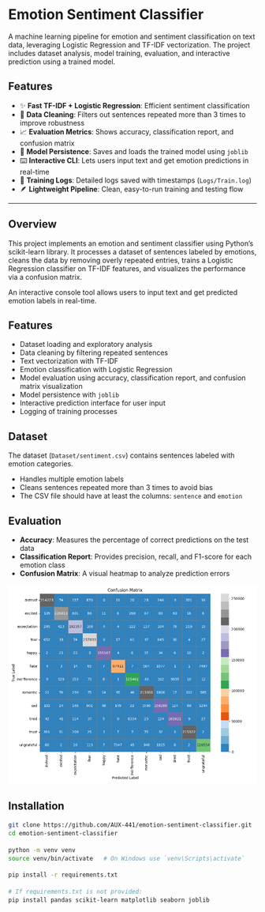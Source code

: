 # Emotion Sentiment Classifier

A machine learning pipeline for emotion and sentiment classification on text data, leveraging Logistic Regression and TF-IDF vectorization. The project includes dataset analysis, model training, evaluation, and interactive prediction using a trained model.

## Features

- ✨ **Fast TF-IDF + Logistic Regression**: Efficient sentiment classification  
- 🔄 **Data Cleaning**: Filters out sentences repeated more than 3 times to improve robustness  
-  📈 **Evaluation Metrics**: Shows accuracy, classification report, and confusion matrix  
- 💾 **Model Persistence**: Saves and loads the trained model using `joblib`  
-  ⌨️ **Interactive CLI**: Lets users input text and get emotion predictions in real-time  
- 📝 **Training Logs**: Detailed logs saved with timestamps (`Logs/Train.log`)  
-  🪶 **Lightweight Pipeline**: Clean, easy-to-run training and testing flow  

---

## Overview

This project implements an emotion and sentiment classifier using Python’s scikit-learn library. It processes a dataset of sentences labeled by emotions, cleans the data by removing overly repeated entries, trains a Logistic Regression classifier on TF-IDF features, and visualizes the performance via a confusion matrix.

An interactive console tool allows users to input text and get predicted emotion labels in real-time.

## Features

- Dataset loading and exploratory analysis  
- Data cleaning by filtering repeated sentences  
- Text vectorization with TF-IDF  
- Emotion classification with Logistic Regression  
- Model evaluation using accuracy, classification report, and confusion matrix visualization  
- Model persistence with `joblib`  
- Interactive prediction interface for user input  
- Logging of training processes  

## Dataset

The dataset (`Dataset/sentiment.csv`) contains sentences labeled with emotion categories.

- Handles multiple emotion labels  
- Cleans sentences repeated more than 3 times to avoid bias  
- The CSV file should have at least the columns: `sentence` and `emotion`  


## Evaluation

- **Accuracy**: Measures the percentage of correct predictions on the test data  
- **Classification Report**: Provides precision, recall, and F1-score for each emotion class  
- **Confusion Matrix**: A visual heatmap to analyze prediction errors  

![Confusion Matrix](Confusion_Matrix/Confusion_Matrix.png)


## Installation

```bash
git clone https://github.com/AUX-441/emotion-sentiment-classifier.git
cd emotion-sentiment-classifier

python -m venv venv
source venv/bin/activate   # On Windows use `venv\Scripts\activate`

pip install -r requirements.txt

# If requirements.txt is not provided:
pip install pandas scikit-learn matplotlib seaborn joblib
